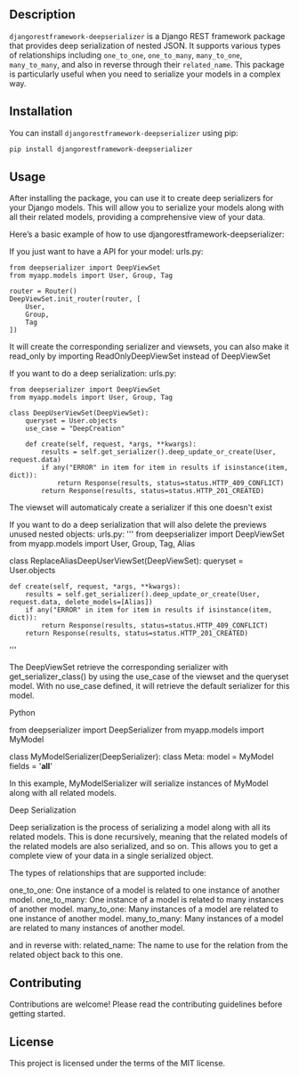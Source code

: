 ## Description

`djangorestframework-deepserializer` is a Django REST framework package that provides deep serialization of nested JSON. It supports various types of relationships including `one_to_one`, `one_to_many`, `many_to_one`, `many_to_many`, and also in reverse through their `related_name`. This package is particularly useful when you need to serialize your models in a complex way.

## Installation

You can install `djangorestframework-deepserializer` using pip:

```bash
pip install djangorestframework-deepserializer
```

## Usage

After installing the package, you can use it to create deep serializers for your Django models. This will allow you to serialize your models along with all their related models, providing a comprehensive view of your data.

Here’s a basic example of how to use djangorestframework-deepserializer:

If you just want to have a API for your model:
urls.py:
```
from deepserializer import DeepViewSet
from myapp.models import User, Group, Tag

router = Router()
DeepViewSet.init_router(router, [
    User,
    Group,
    Tag
])
```
It will create the corresponding serializer and viewsets, you can also make it read_only  by importing ReadOnlyDeepViewSet instead of DeepViewSet

If you want to do a deep serialization:
urls.py:
```
from deepserializer import DeepViewSet
from myapp.models import User, Group, Tag

class DeepUserViewSet(DeepViewSet):
    queryset = User.objects
    use_case = "DeepCreation"

    def create(self, request, *args, **kwargs):
        results = self.get_serializer().deep_update_or_create(User, request.data)
        if any("ERROR" in item for item in results if isinstance(item, dict)):
            return Response(results, status=status.HTTP_409_CONFLICT)
        return Response(results, status=status.HTTP_201_CREATED)
```
The viewset will automaticaly create a serializer if this one doesn't exist

If you want to do a deep serialization that will also delete the previews unused nested objects:
urls.py:
'''
from deepserializer import DeepViewSet
from myapp.models import User, Group, Tag, Alias

class ReplaceAliasDeepUserViewSet(DeepViewSet):
    queryset = User.objects

    def create(self, request, *args, **kwargs):
        results = self.get_serializer().deep_update_or_create(User, request.data, delete_models=[Alias])
        if any("ERROR" in item for item in results if isinstance(item, dict)):
            return Response(results, status=status.HTTP_409_CONFLICT)
        return Response(results, status=status.HTTP_201_CREATED)
'''

The DeepViewSet retrieve the corresponding serializer with get_serializer_class() by using the use_case of the viewset and the queryset model.
With no use_case defined, it will retrieve the default serializer for this model.

Python

from deepserializer import DeepSerializer
from myapp.models import MyModel

class MyModelSerializer(DeepSerializer):
    class Meta:
        model = MyModel
        fields = '__all__'

In this example, MyModelSerializer will serialize instances of MyModel along with all related models.

Deep Serialization

Deep serialization is the process of serializing a model along with all its related models. This is done recursively, meaning that the related models of the related models are also serialized, and so on. This allows you to get a complete view of your data in a single serialized object.

The types of relationships that are supported include:

one_to_one: One instance of a model is related to one instance of another model.
one_to_many: One instance of a model is related to many instances of another model.
many_to_one: Many instances of a model are related to one instance of another model.
many_to_many: Many instances of a model are related to many instances of another model.

and in reverse with:
related_name: The name to use for the relation from the related object back to this one.

## Contributing

Contributions are welcome! Please read the contributing guidelines before getting started.

## License

This project is licensed under the terms of the MIT license.
